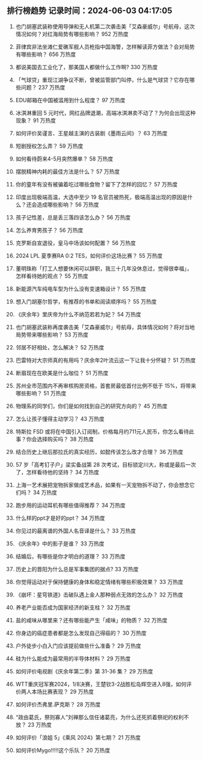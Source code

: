 
## 排行榜趋势 记录时间：2024-06-03 04:17:05
  
  1. 也门胡塞武装称使用导弹和无人机第二次袭击美「艾森豪威尔」号航母，这次情况如何？对红海局势有哪些影响？ 952 万热度
    
  2. 菲律宾非法坐滩仁爱礁军舰人员枪指中国海警，怎样解读菲方做法？会对局势有哪些影响？ 656 万热度
    
  3. 都说美国去工业化了，那美国人都做什么工作啊? 330 万热度
    
  4. 「气球贷」重现江湖争议不断，曾被监管部门叫停，什么是气球贷？它存在哪些问题？ 237 万热度
    
  5. EDU邮箱在中国被滥用到什么程度？ 97 万热度
    
  6. 冰淇淋重回 5 元时代，网红品牌退潮，高端冰淇淋卖不动了？为何会出现这种现象？ 91 万热度
    
  7. 如何评价吴谨言、王星越主演的古装剧《墨雨云间》？ 63 万热度
    
  8. 短剧授权怎么弄？ 59 万热度
    
  9. 如何看待蔚来4-5月突然爆单？ 58 万热度
    
  10. 摆脱精神内耗的最佳方法是什么？ 57 万热度
    
  11. 你的童年有没有被骗着吃过哪些食物？留下了怎样的回忆？ 57 万热度
    
  12. 印度出现极端高温，大选中至少 19 名官员被热死，极端高温出现的原因是什么？还会造成哪些影响？ 56 万热度
    
  13. 孩子记性差，总是丢三落四该怎么办？ 56 万热度
    
  14. 怎么养育男孩子？ 56 万热度
    
  15. 克罗斯自宣退役，皇马中场该如何配置？ 56 万热度
    
  16. 2024 LPL 夏季赛RA 0:2 TES，如何评价这场比赛？ 55 万热度
    
  17. 董明珠称「打工人想要休闲可以辞职，我三十几年没休息过，觉得很幸福」，怎样看待她的观点？ 55 万热度
    
  18. 新能源汽车纯电车型为什么没有变速箱设计？ 55 万热度
    
  19. 想入门胡塞尔哲学，有推荐的书单和阅读顺序吗？ 55 万热度
    
  20. 《庆余年》里庆帝为什么不纳范若若为妃？ 54 万热度
    
  21. 也门胡塞武装称再度袭击美「艾森豪威尔」号航母，具体情况如何？将对当地局势带来哪些影响？ 53 万热度
    
  22. 邻居不好相处，怎么解决？ 52 万热度
    
  23. 巴雷特对大宗师真的有用吗？庆余年2叶流云这一下让我十分怀疑？ 51 万热度
    
  24. 断眉现在在欧美是什么咖位？ 51 万热度
    
  25. 苏州全市范围内不再审核购房资格，首套房最低首付比例不低于 15%，将带来哪些影响？ 51 万热度
    
  26. 物理系的同学们，你们是如何找到自己的研究方向的？ 45 万热度
    
  27. 怎么让孩子懂得主动学习？ 43 万热度
    
  28. 特斯拉 FSD 或将在中国引入订阅制，价格每月约711元人民币，你怎么看待此事？你会选择购买吗？ 38 万热度
    
  29. 结合历史上继后那拉氏的真实经历，如懿传该怎么改才合理？ 36 万热度
    
  30. 57 岁「高考钉子户」梁实备战第 28 次考试，目标锁定川大，称或是最后一次了，怎样看待他的坚持？ 34 万热度
    
  31. 上海一艺术展把宠物拆家做成艺术品，如果有一天宠物拆不动了，你会想念它们吗？ 34 万热度
    
  32. 跑步用的运动耳机有哪些值得推荐？ 34 万热度
    
  33. 什么样的ppt才是好的ppt？ 34 万热度
    
  34. 你见过的最离谱的外国人名音译是什么？ 33 万热度
    
  35. 《庆余年》中的影子是谁？ 33 万热度
    
  36. 结婚后，有哪些是你才明白的道理？ 33 万热度
    
  37. 历史上的晋阳为什么总是军事集团的据点? 33 万热度
    
  38. 你觉得运动对于保持健康的身体和稳定情绪有哪些积极效果？ 33 万热度
    
  39. 《崩坏：星穹铁道》击破队遇上金人那种弱点无效的怎么办？ 32 万热度
    
  40. 养老产业能否成为国家经济的新支柱？ 32 万热度
    
  41. 盐的咸味从哪里来？还有哪些能产生「咸味」的物质？ 32 万热度
    
  42. 你身边的癌症患者都是怎么发现自己得癌的？ 30 万热度
    
  43. 户外徒步小白入门应该提前做些什么准备？ 29 万热度
    
  44. 硅为什么能成为最常用的半导体材料？ 29 万热度
    
  45. 如何评价电视剧《庆余年第二季》第 31-36 集？ 29 万热度
    
  46. WTT重庆冠军赛2024，1/8决赛，王楚钦3-2战胜松岛辉空进入8强，如何评价两人本场比赛表现？ 29 万热度
    
  47. 如何评价杰弗里.萨克斯？ 28 万热度
    
  48. “政由葛氏，祭则寡人”刘禅那么信任诸葛亮，为什么还死抓着祭祀的权利不放？ 23 万热度
    
  49. 如何评价「浪姐 5」《乘风 2024》第七期？ 21 万热度
    
  50. 如何评价Mygo!!!!!这个乐队？ 20 万热度
    